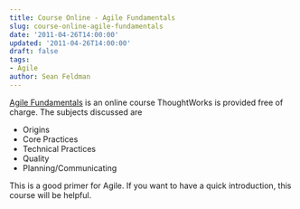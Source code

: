 ```yaml
---
title: Course Online - Agile Fundamentals
slug: course-online-agile-fundamentals
date: '2011-04-26T14:00:00'
updated: '2011-04-26T14:00:00'
draft: false
tags:
- Agile
author: Sean Feldman
---
```



[Agile Fundamentals](http://training.thoughtworks-studios.com/course/view.php?id=3) is an online course ThoughtWorks is provided free of charge. The subjects discussed are

* Origins
* Core Practices
* Technical Practices
* Quality
* Planning/Communicating

This is a good primer for Agile. If you want to have a quick introduction, this course will be helpful.


